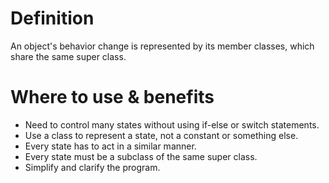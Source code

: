 # Definition

An object's behavior change is represented by its member classes, which share the same super class.

# Where to use & benefits

+ Need to control many states without using if-else or switch statements.
+ Use a class to represent a state, not a constant or something else.
+ Every state has to act in a similar manner.
+ Every state must be a subclass of the same super class.
+ Simplify and clarify the program.